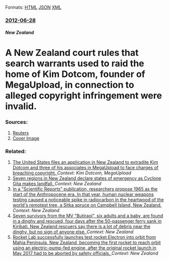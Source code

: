 
Formats: [HTML](/news/2012/06/28/a-new-zealand-court-rules-that-search-warrants-used-to-raid-the-home-of-kim-dotcom-founder-of-megaupload-in-connection-to-alleged-copyrigh.html)  [JSON](/news/2012/06/28/a-new-zealand-court-rules-that-search-warrants-used-to-raid-the-home-of-kim-dotcom-founder-of-megaupload-in-connection-to-alleged-copyrigh.json)  [XML](/news/2012/06/28/a-new-zealand-court-rules-that-search-warrants-used-to-raid-the-home-of-kim-dotcom-founder-of-megaupload-in-connection-to-alleged-copyrigh.xml)  

### [2012-06-28](/news/2012/06/28/index.md)

##### New Zealand
# A New Zealand court rules that search warrants used to raid the home of Kim Dotcom, founder of MegaUpload, in connection to alleged copyright infringement were invalid. 




### Sources:

1. [Reuters](https://www.reuters.com/article/2012/06/28/us-newzealand-dotcom-court-idUSBRE85R08720120628)
1. [Cover Image](https://s1.reutersmedia.net/resources/r/?m=02&d=20120628&t=2&i=624274262&w=&fh=545px&fw=&ll=&pl=&sq=&r=CBRE85R0I2R00)

### Related:

1. [The United States files an application in New Zealand to extradite Kim Dotcom and three of his associates in MegaUpload to face charges of breaching copyright. ](/news/2012/03/5/the-united-states-files-an-application-in-new-zealand-to-extradite-kim-dotcom-and-three-of-his-associates-in-megaupload-to-face-charges-of-b.md) _Context: Kim Dotcom, MegaUpload_
2. [Seven regions in New Zealand declare states of emergency as Cyclone Gita makes landfall. ](/news/2018/02/20/seven-regions-in-new-zealand-declare-states-of-emergency-as-cyclone-gita-makes-landfall.md) _Context: New Zealand_
3. [In a "Scientific Reports" publication, researchers propose 1965 as the start of the Anthropocene era. In that year, human nuclear weapons testing caused a noticeable spike in radiocarbon in the heartwood of the world's remotest tree, a Sitka spruce on Campbell Island, New Zealand. ](/news/2018/02/19/in-a-scientific-reports-publication-researchers-propose-1965-as-the-start-of-the-anthropocene-era-in-that-year-human-nuclear-weapons-te.md) _Context: New Zealand_
4. [Seven survivors from the MV "Butiraoi", six adults and a baby, are found in a dinghy and rescued, four days after the 50-passenger ferry sank in Kiribati. New Zealand rescuers say there is a lot of debris near the dinghy, but no sign of anyone else. ](/news/2018/01/28/seven-survivors-from-the-mv-butiraoi-six-adults-and-a-baby-are-found-in-a-dinghy-and-rescued-four-days-after-the-50-passenger-ferry-san.md) _Context: New Zealand_
5. [Rocket Lab successfully launches test rocket Electron into orbit from Mahia Peninsula, New Zealand, becoming the first rocket to reach orbit using an electric-pump-fed engine, after the original rocket launch in May 2017 had to be aborted by safety officials. ](/news/2018/01/21/rocket-lab-successfully-launches-test-rocket-electron-into-orbit-from-mahia-peninsula-new-zealand-becoming-the-first-rocket-to-reach-orbit.md) _Context: New Zealand_
